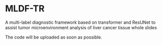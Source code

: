# MLDF-TR
A multi-label diagnostic framework based on transformer and ResUNet to assist tumor microenvironment analysis of liver cancer tissue whole slides

The code will be uploaded as soon as possible.
